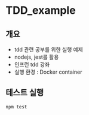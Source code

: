 # TDD_example

## 개요

* tdd 관련 공부를 위한 실행 예제
* nodejs, jest를 활용
* 인프런 tdd 강좌
* 실행 환경 : Docker container

## 테스트 실행

    npm test
